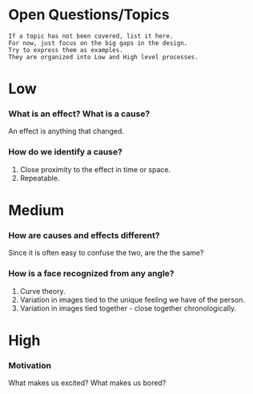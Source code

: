 Open Questions/Topics
=====================

    If a topic has not been covered, list it here.
    For now, just focus on the big gaps in the design.
    Try to express them as examples.
    They are organized into Low and High level processes.
        
Low
===================

### What is an effect?  What is a cause?
An effect is anything that changed.

### How do we identify a cause?
1. Close proximity to the effect in time or space.
1. Repeatable.

Medium
===================

### How are causes and effects different?
Since it is often easy to confuse the two, are the the same?

### How is a face recognized from any angle?
1. Curve theory.
1. Variation in images tied to the unique feeling we have of the person.
1. Variation in images tied together - close together chronologically.

High
===================

### Motivation
What makes us excited?
What makes us bored?